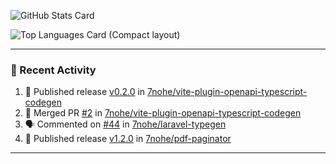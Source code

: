 ![GitHub Stats Card](https://github-readme-stats.vercel.app/api?username=7nohe&count_private=true&theme=react)

![Top Languages Card (Compact layout)](https://github-readme-stats.vercel.app/api/top-langs/?username=7nohe&layout=compact&theme=react)

---

### :koala: Recent Activity

<!--START_SECTION:activity-->
1. 🚀 Published release [v0.2.0](https://github.com/7nohe/vite-plugin-openapi-typescript-codegen/releases/tag/v0.2.0) in [7nohe/vite-plugin-openapi-typescript-codegen](https://github.com/7nohe/vite-plugin-openapi-typescript-codegen)
2. 🎉 Merged PR [#2](https://github.com/7nohe/vite-plugin-openapi-typescript-codegen/pull/2) in [7nohe/vite-plugin-openapi-typescript-codegen](https://github.com/7nohe/vite-plugin-openapi-typescript-codegen)
3. 🗣 Commented on [#44](https://github.com/7nohe/laravel-typegen/issues/44#issuecomment-2676692326) in [7nohe/laravel-typegen](https://github.com/7nohe/laravel-typegen)
4. 🚀 Published release [v1.2.0](https://github.com/7nohe/pdf-paginator/releases/tag/v1.2.0) in [7nohe/pdf-paginator](https://github.com/7nohe/pdf-paginator)
<!--END_SECTION:activity-->

---
